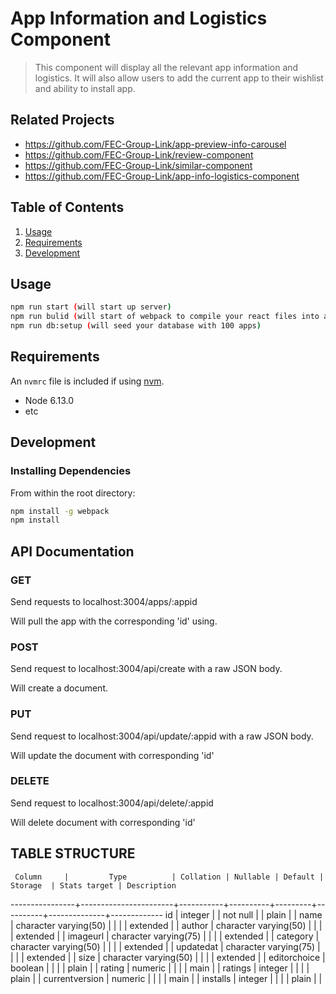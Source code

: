 # App Information and Logistics Component

> This component will display all the relevant app information and logistics. It will also allow users to add the current app to their wishlist and ability to install app.

## Related Projects

  - https://github.com/FEC-Group-Link/app-preview-info-carousel
  - https://github.com/FEC-Group-Link/review-component
  - https://github.com/FEC-Group-Link/similar-component
  - https://github.com/FEC-Group-Link/app-info-logistics-component

## Table of Contents

1. [Usage](#Usage)
1. [Requirements](#requirements)
1. [Development](#development)

## Usage
```sh
npm run start (will start up server)
npm run bulid (will start of webpack to compile your react files into a bundle.js)
npm run db:setup (will seed your database with 100 apps)
```
## Requirements

An `nvmrc` file is included if using [nvm](https://github.com/creationix/nvm).

- Node 6.13.0
- etc

## Development

### Installing Dependencies

From within the root directory:

```sh
npm install -g webpack
npm install

```
## API Documentation

### GET

Send requests to localhost:3004/apps/:appid

Will pull the app with the corresponding 'id' using.

### POST

Send request to localhost:3004/api/create with a raw JSON body.

Will create a document.

### PUT

Send request to localhost:3004/api/update/:appid with a raw JSON body.

Will update the document with corresponding 'id'

### DELETE

Send request to localhost:3004/api/delete/:appid

Will delete document with corresponding 'id'




## TABLE STRUCTURE


     Column     |         Type          | Collation | Nullable | Default | Storage  | Stats target | Description
----------------+-----------------------+-----------+----------+---------+----------+--------------+-------------
 id             | integer               |           | not null |         | plain    |              |
 name           | character varying(50) |           |          |         | extended |              |
 author         | character varying(50) |           |          |         | extended |              |
 imageurl       | character varying(75) |           |          |         | extended |              |
 category       | character varying(50) |           |          |         | extended |              |
 updatedat      | character varying(75) |           |          |         | extended |              |
 size           | character varying(50) |           |          |         | extended |              |
 editorchoice   | boolean               |           |          |         | plain    |              |
 rating         | numeric               |           |          |         | main     |              |
 ratings        | integer               |           |          |         | plain    |              |
 currentversion | numeric               |           |          |         | main     |              |
 installs       | integer               |           |          |         | plain    |              |